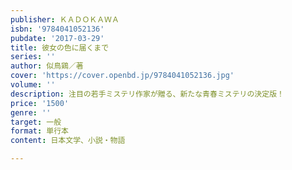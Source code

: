 ```yaml
---
publisher: ＫＡＤＯＫＡＷＡ
isbn: '9784041052136'
pubdate: '2017-03-29'
title: 彼女の色に届くまで
series: ''
author: 似鳥鶏／著
cover: 'https://cover.openbd.jp/9784041052136.jpg'
volume: ''
description: 注目の若手ミステリ作家が贈る、新たな青春ミステリの決定版！
price: '1500'
genre: ''
target: 一般
format: 単行本
content: 日本文学、小説・物語

---
```

